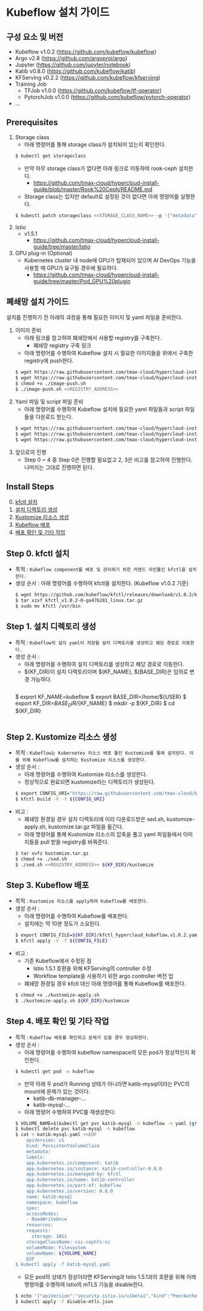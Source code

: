 
# Kubeflow 설치 가이드

## 구성 요소 및 버전
* Kubeflow v1.0.2 (https://github.com/kubeflow/kubeflow)
* Argo v2.8 (https://github.com/argoproj/argo)
* Jupyter (https://github.com/jupyter/notebook)
* Katib v0.8.0 (https://github.com/kubeflow/katib)
* KFServing v0.2.2 (https://github.com/kubeflow/kfserving)
* Training Job
    * TFJob v1.0.0 (https://github.com/kubeflow/tf-operator)
    * PytorchJob v1.0.0 (https://github.com/kubeflow/pytorch-operator)
* ...

## Prerequisites
1. Storage class
    * 아래 명령어를 통해 storage class가 설치되어 있는지 확인한다.
    ```bash
    $ kubectl get storageclass
    ```
    * 만약 아무 storage class가 없다면 아래 링크로 이동하여 rook-ceph 설치한다.
        * https://github.com/tmax-cloud/hypercloud-install-guide/blob/master/Rook%20Ceph/README.md
    * Storage class는 있지만 default로 설정된 것이 없다면 아래 명령어를 실행한다.
    ```bash
    $ kubectl patch storageclass <<STORAGE_CLASS_NAME>> -p '{"metadata": {"annotations":{"storageclass.kubernetes.io/is-default-class":"true"}}}'
    ```
2. Istio
    * v1.5.1
        * https://github.com/tmax-cloud/hypercloud-install-guide/tree/master/Istio
3. GPU plug-in (Optional)
    * Kubernetes cluster 내 node에 GPU가 탑재되어 있으며 AI DevOps 기능을 사용할 때 GPU가 요구될 경우에 필요하다.
        * https://github.com/tmax-cloud/hypercloud-install-guide/tree/master/Pod_GPU%20plugin

## 폐쇄망 설치 가이드
설치를 진행하기 전 아래의 과정을 통해 필요한 이미지 및 yaml 파일을 준비한다.
1. 이미지 준비
    * 아래 링크를 참고하여 폐쇄망에서 사용할 registry를 구축한다.
        * 폐쇄망 registry 구축 링크
    * 아래 명령어를 수행하여 Kubeflow 설치 시 필요한 이미지들을 위에서 구축한 registry에 push한다.
    ```bash
    $ wget https://raw.githubusercontent.com/tmax-cloud/hypercloud-install-guide/master/Kubeflow/image-push.sh
    $ wget https://raw.githubusercontent.com/tmax-cloud/hypercloud-install-guide/master/Kubeflow/imagelist
    $ chmod +x ./image-push.sh
    $ ./image-push.sh <<REGISTRY_ADDRESS>>
    ```
2. Yaml 파일 및 script 파일 준비
    * 아래 명령어를 수행하여 Kubeflow 설치에 필요한 yaml 파일들과 script 파일들을 다운로드 받는다. 
    ```bash
    $ wget https://raw.githubusercontent.com/tmax-cloud/hypercloud-install-guide/master/Kubeflow/sed.sh
    $ wget https://raw.githubusercontent.com/tmax-cloud/hypercloud-install-guide/master/Kubeflow/kustomize-apply.sh
    $ wget https://raw.githubusercontent.com/tmax-cloud/hypercloud-install-guide/master/Kubeflow/kustomize.tar.gz
    ```
3. 앞으로의 진행
    * Step 0 ~ 4 중 Step 0은 진행할 필요없고 2, 3은 비고를 참고하여 진행한다. 나머지는 그대로 진행하면 된다.

## Install Steps
0. [kfctl 설치](https://github.com/tmax-cloud/hypercloud-install-guide/blob/master/Kubeflow/README.md#step-0-kfctl-%EC%84%A4%EC%B9%98)
1. [설치 디렉토리 생성](https://github.com/tmax-cloud/hypercloud-install-guide/blob/master/Kubeflow/README.md#step-1-%EC%84%A4%EC%B9%98-%EB%94%94%EB%A0%89%ED%86%A0%EB%A6%AC-%EC%83%9D%EC%84%B1)
2. [Kustomize 리소스 생성](https://github.com/tmax-cloud/hypercloud-install-guide/blob/master/Kubeflow/README.md#step-2-kustomize-%EB%A6%AC%EC%86%8C%EC%8A%A4-%EC%83%9D%EC%84%B1)
3. [Kubeflow 배포](https://github.com/tmax-cloud/hypercloud-install-guide/blob/master/Kubeflow/README.md#step-3-kubeflow-%EB%B0%B0%ED%8F%AC)
4. [배포 확인 및 기타 작업](https://github.com/tmax-cloud/hypercloud-install-guide/blob/master/Kubeflow/README.md#step-4-%EB%B0%B0%ED%8F%AC-%ED%99%95%EC%9D%B8-%EB%B0%8F-%EA%B8%B0%ED%83%80-%EC%9E%91%EC%97%85)

## Step 0. kfctl 설치
* 목적 : `Kubeflow component를 배포 및 관리하기 위한 커맨드 라인툴인 kfctl을 설치한다.`
* 생성 순서 : 아래 명령어를 수행하여 kfctl을 설치한다. (Kubeflow v1.0.2 기준)
    ```bash
    $ wget https://github.com/kubeflow/kfctl/releases/download/v1.0.2/kfctl_v1.0.2-0-ga476281_linux.tar.gz
    $ tar xzvf kfctl_v1.0.2-0-ga476281_linux.tar.gz
    $ sudo mv kfctl /usr/bin
    ```

## Step 1. 설치 디렉토리 생성
* 목적 : `Kubeflow의 설치 yaml이 저장될 설치 디렉토리를 생성하고 해당 경로로 이동한다.`
* 생성 순서 : 
    * 아래 명령어를 수행하여 설치 디렉토리를 생성하고 해당 경로로 이동한다.
    * ${KF_DIR}이 설치 디렉토리이며 ${KF_NAME}, ${BASE_DIR}은 임의로 변경 가능하다.	
        ```bash
	$ export KF_NAME=kubeflow
	$ export BASE_DIR=/home/${USER}
	$ export KF_DIR=${BASE_DIR}/${KF_NAME}
	$ mkdir -p ${KF_DIR}
	$ cd ${KF_DIR}
	```

## Step 2. Kustomize 리소스 생성
* 목적 : `Kubeflow는 Kubernetes 리소스 배포 툴인 Kustomize를 통해 설치된다. 이를 위해 Kubeflow를 설치하는 Kustomize 리소스를 생성한다.`
* 생성 순서 : 
    * 아래 명령어를 수행하여 Kustomize 리소스를 생성한다.
    * 정상적으로 완료되면 kustomize라는 디렉토리가 생성된다.
	```bash
	$ export CONFIG_URI="https://raw.githubusercontent.com/tmax-cloud/kubeflow-manifests/kubeflow-manifests-v1.0.2/kfctl_hypercloud_kubeflow.v1.0.2.yaml"
	$ kfctl build -V -f ${CONFIG_URI}
	```
* 비고 : 
    * 폐쇄망 환경일 경우 설치 디렉토리에 미리 다운로드받은 sed.sh, kustomize-apply.sh, kustomize.tar.gz 파일을 옮긴다.
    * 아래 명령어를 통해 Kustomize 리소스의 압축을 풀고 yaml 파일들에서 이미지들을 pull 받을 registry를 바꿔준다.
	```bash
	$ tar xvfz kustomize.tar.gz
	$ chmod +x ./sed.sh
	$ ./sed.sh <<REGISTRY_ADDRESS>> ${KF_DIR}/kustomize
	```

## Step 3. Kubeflow 배포
* 목적 : `Kustomize 리소스를 apply하여 Kubeflow를 배포한다.`
* 생성 순서 : 
    * 아래 명령어를 수행하여 Kubeflow를 배포한다.
    * 설치에는 약 10분 정도가 소요된다.
	```bash
	$ export CONFIG_FILE=${KF_DIR}/kfctl_hypercloud_kubeflow.v1.0.2.yaml
	$ kfctl apply -V -f ${CONFIG_FILE}
	```
* 비고 :
    * 기존 Kubeflow에서 수정된 점
        * Istio 1.5.1 호환을 위해 KFServing의 controller 수정
        * Workflow template을 사용하기 위한 argo controller 버전 업
    * 폐쇄망 환경일 경우 kfctl 대신 아래 명령어를 통해 Kubeflow를 배포한다.
	```bash
	$ chmod +x ./kustomize-apply.sh
	$ ./kustomize-apply.sh ${KF_DIR}/kustomize
	```

## Step 4. 배포 확인 및 기타 작업
* 목적 : `Kubeflow 배포를 확인하고 문제가 있을 경우 정상화한다.`
* 생성 순서 : 
    * 아래 명령어를 수행하여 kubeflow namespace의 모든 pod가 정상적인지 확인한다.
	```bash
	$ kubectl get pod -n kubeflow
	```
    * 만약 아래 두 pod가 Running 상태가 아니라면 katib-mysql이라는 PVC의 mount에 문제가 있는 것이다.
        * katib-db-manager-...
        * katib-mysql-...
    * 아래 명령어 수행하여 PVC를 재생성한다.
	```bash
	$ VOLUME_NAME=$(kubectl get pvc katib-mysql -n kubeflow -o yaml |grep volumeName |cut -c 15-)
	$ kubectl delete pvc katib-mysql -n kubeflow
	$ cat > katib-mysql.yaml <<EOF
		apiVersion: v1
		kind: PersistentVolumeClaim
		metadata:
		labels:
		app.kubernetes.io/component: katib
		app.kubernetes.io/instance: katib-controller-0.8.0
		app.kubernetes.io/managed-by: kfctl
		app.kubernetes.io/name: katib-controller
		app.kubernetes.io/part-of: kubeflow
		app.kubernetes.io/version: 0.8.0
		name: katib-mysql
		namespace: kubeflow
		spec:
		accessModes:
		- ReadWriteOnce
		resources:
		requests:
		  storage: 10Gi
		storageClassName: csi-cephfs-sc
		volumeMode: Filesystem
		volumeName: ${VOLUME_NAME}
		EOF
	$ kubectl apply -f katib-mysql.yaml
	```
    * 모든 pod의 상태가 정상이라면 KFServing과 Istio 1.5.1과의 호환을 위해 아래 명령어를 수행하여 Istio의 mTLS 기능을 disable한다.
	```bash
	$ echo '{"apiVersion":"security.istio.io/v1beta1","kind":"PeerAuthentication","metadata":{"annotations":{},"name":"default","namespace":"istio-system"},"spec":{"mtls":{"mode":"DISABLE"}}}' |cat > disable-mtls.json
	$ kubectl apply -f disable-mtls.json
	```
